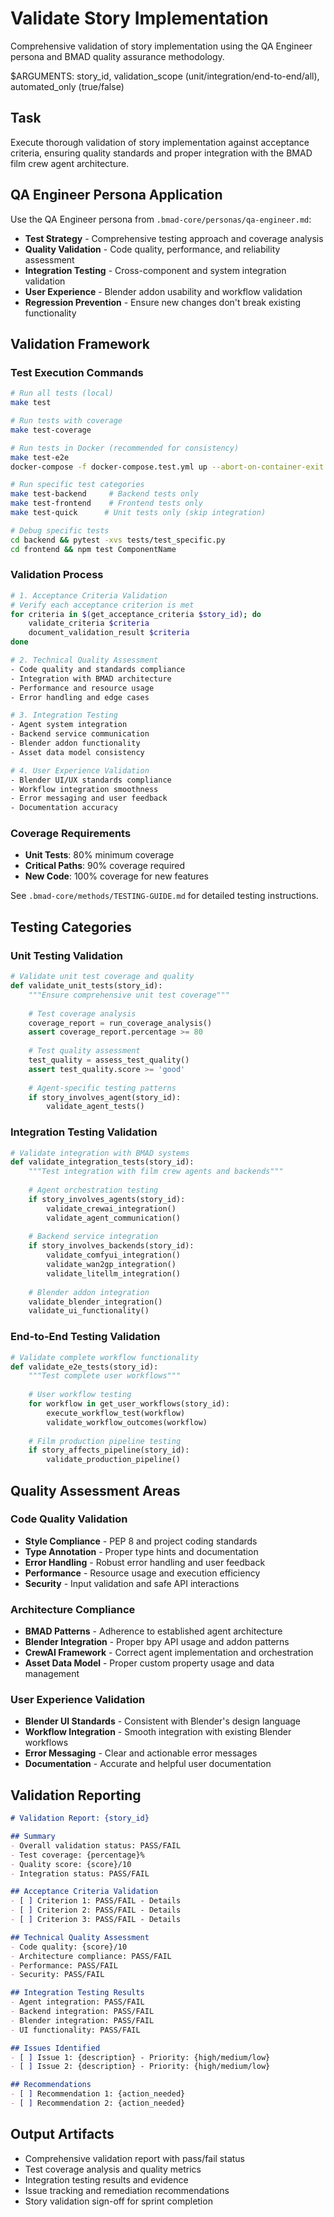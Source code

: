 # Validate Story Implementation

Comprehensive validation of story implementation using the QA Engineer persona and BMAD quality assurance methodology.

$ARGUMENTS: story_id, validation_scope (unit/integration/end-to-end/all), automated_only (true/false)

## Task
Execute thorough validation of story implementation against acceptance criteria, ensuring quality standards and proper integration with the BMAD film crew agent architecture.

## QA Engineer Persona Application
Use the QA Engineer persona from `.bmad-core/personas/qa-engineer.md`:
- **Test Strategy** - Comprehensive testing approach and coverage analysis
- **Quality Validation** - Code quality, performance, and reliability assessment
- **Integration Testing** - Cross-component and system integration validation
- **User Experience** - Blender addon usability and workflow validation
- **Regression Prevention** - Ensure new changes don't break existing functionality

## Validation Framework

### Test Execution Commands
```bash
# Run all tests (local)
make test

# Run tests with coverage
make test-coverage

# Run tests in Docker (recommended for consistency)
make test-e2e
docker-compose -f docker-compose.test.yml up --abort-on-container-exit

# Run specific test categories
make test-backend     # Backend tests only
make test-frontend    # Frontend tests only
make test-quick      # Unit tests only (skip integration)

# Debug specific tests
cd backend && pytest -xvs tests/test_specific.py
cd frontend && npm test ComponentName
```

### Validation Process
```bash
# 1. Acceptance Criteria Validation
# Verify each acceptance criterion is met
for criteria in $(get_acceptance_criteria $story_id); do
    validate_criteria $criteria
    document_validation_result $criteria
done

# 2. Technical Quality Assessment
- Code quality and standards compliance
- Integration with BMAD architecture
- Performance and resource usage
- Error handling and edge cases

# 3. Integration Testing
- Agent system integration
- Backend service communication
- Blender addon functionality
- Asset data model consistency

# 4. User Experience Validation
- Blender UI/UX standards compliance
- Workflow integration smoothness
- Error messaging and user feedback
- Documentation accuracy
```

### Coverage Requirements
- **Unit Tests**: 80% minimum coverage
- **Critical Paths**: 90% coverage required
- **New Code**: 100% coverage for new features

See `.bmad-core/methods/TESTING-GUIDE.md` for detailed testing instructions.

## Testing Categories

### Unit Testing Validation
```python
# Validate unit test coverage and quality
def validate_unit_tests(story_id):
    """Ensure comprehensive unit test coverage"""
    
    # Test coverage analysis
    coverage_report = run_coverage_analysis()
    assert coverage_report.percentage >= 80
    
    # Test quality assessment
    test_quality = assess_test_quality()
    assert test_quality.score >= 'good'
    
    # Agent-specific testing patterns
    if story_involves_agent(story_id):
        validate_agent_tests()
```

### Integration Testing Validation
```python
# Validate integration with BMAD systems
def validate_integration_tests(story_id):
    """Test integration with film crew agents and backends"""
    
    # Agent orchestration testing
    if story_involves_agents(story_id):
        validate_crewai_integration()
        validate_agent_communication()
    
    # Backend service integration
    if story_involves_backends(story_id):
        validate_comfyui_integration()
        validate_wan2gp_integration()
        validate_litellm_integration()
    
    # Blender addon integration
    validate_blender_integration()
    validate_ui_functionality()
```

### End-to-End Testing Validation
```python
# Validate complete workflow functionality  
def validate_e2e_tests(story_id):
    """Test complete user workflows"""
    
    # User workflow testing
    for workflow in get_user_workflows(story_id):
        execute_workflow_test(workflow)
        validate_workflow_outcomes(workflow)
    
    # Film production pipeline testing
    if story_affects_pipeline(story_id):
        validate_production_pipeline()
```

## Quality Assessment Areas

### Code Quality Validation
- **Style Compliance** - PEP 8 and project coding standards
- **Type Annotation** - Proper type hints and documentation
- **Error Handling** - Robust error handling and user feedback
- **Performance** - Resource usage and execution efficiency
- **Security** - Input validation and safe API interactions

### Architecture Compliance
- **BMAD Patterns** - Adherence to established agent architecture
- **Blender Integration** - Proper bpy API usage and addon patterns
- **CrewAI Framework** - Correct agent implementation and orchestration
- **Asset Data Model** - Proper custom property usage and data management

### User Experience Validation
- **Blender UI Standards** - Consistent with Blender's design language
- **Workflow Integration** - Smooth integration with existing Blender workflows
- **Error Messaging** - Clear and actionable error messages
- **Documentation** - Accurate and helpful user documentation

## Validation Reporting
```markdown
# Validation Report: {story_id}

## Summary
- Overall validation status: PASS/FAIL
- Test coverage: {percentage}%
- Quality score: {score}/10
- Integration status: PASS/FAIL

## Acceptance Criteria Validation
- [ ] Criterion 1: PASS/FAIL - Details
- [ ] Criterion 2: PASS/FAIL - Details
- [ ] Criterion 3: PASS/FAIL - Details

## Technical Quality Assessment
- Code quality: {score}/10
- Architecture compliance: PASS/FAIL
- Performance: PASS/FAIL
- Security: PASS/FAIL

## Integration Testing Results
- Agent integration: PASS/FAIL
- Backend integration: PASS/FAIL
- Blender integration: PASS/FAIL
- UI functionality: PASS/FAIL

## Issues Identified
- [ ] Issue 1: {description} - Priority: {high/medium/low}
- [ ] Issue 2: {description} - Priority: {high/medium/low}

## Recommendations
- [ ] Recommendation 1: {action_needed}
- [ ] Recommendation 2: {action_needed}
```

## Output Artifacts
- Comprehensive validation report with pass/fail status
- Test coverage analysis and quality metrics
- Integration testing results and evidence
- Issue tracking and remediation recommendations
- Story validation sign-off for sprint completion